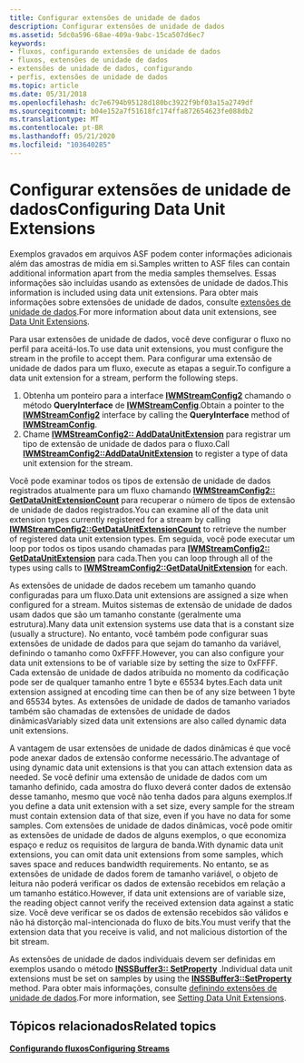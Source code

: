 ```yaml
---
title: Configurar extensões de unidade de dados
description: Configurar extensões de unidade de dados
ms.assetid: 5dc0a596-68ae-409a-9abc-15ca507d6ec7
keywords:
- fluxos, configurando extensões de unidade de dados
- fluxos, extensões de unidade de dados
- extensões de unidade de dados, configurando
- perfis, extensões de unidade de dados
ms.topic: article
ms.date: 05/31/2018
ms.openlocfilehash: dc7e6794b95128d180bc3922f9bf03a15a2749df
ms.sourcegitcommit: b04e152a7f51618fc174ffa872654623fe088db2
ms.translationtype: MT
ms.contentlocale: pt-BR
ms.lasthandoff: 05/21/2020
ms.locfileid: "103640285"
---
```

# <a name="configuring-data-unit-extensions"></a><span data-ttu-id="65ecb-107">Configurar extensões de unidade de dados</span><span class="sxs-lookup"><span data-stu-id="65ecb-107">Configuring Data Unit Extensions</span></span>

<span data-ttu-id="65ecb-108">Exemplos gravados em arquivos ASF podem conter informações adicionais além das amostras de mídia em si.</span><span class="sxs-lookup"><span data-stu-id="65ecb-108">Samples written to ASF files can contain additional information apart from the media samples themselves.</span></span> <span data-ttu-id="65ecb-109">Essas informações são incluídas usando as extensões de unidade de dados.</span><span class="sxs-lookup"><span data-stu-id="65ecb-109">This information is included using data unit extensions.</span></span> <span data-ttu-id="65ecb-110">Para obter mais informações sobre extensões de unidade de dados, consulte [extensões de unidade de dados](data-unit-extensions.md).</span><span class="sxs-lookup"><span data-stu-id="65ecb-110">For more information about data unit extensions, see [Data Unit Extensions](data-unit-extensions.md).</span></span>

<span data-ttu-id="65ecb-111">Para usar extensões de unidade de dados, você deve configurar o fluxo no perfil para aceitá-los.</span><span class="sxs-lookup"><span data-stu-id="65ecb-111">To use data unit extensions, you must configure the stream in the profile to accept them.</span></span> <span data-ttu-id="65ecb-112">Para configurar uma extensão de unidade de dados para um fluxo, execute as etapas a seguir.</span><span class="sxs-lookup"><span data-stu-id="65ecb-112">To configure a data unit extension for a stream, perform the following steps.</span></span>

1.  <span data-ttu-id="65ecb-113">Obtenha um ponteiro para a interface [**IWMStreamConfig2**](/previous-versions/windows/desktop/api/wmsdkidl/nn-wmsdkidl-iwmstreamconfig2) chamando o método **QueryInterface** de [**IWMStreamConfig**](/previous-versions/windows/desktop/api/wmsdkidl/nn-wmsdkidl-iwmstreamconfig).</span><span class="sxs-lookup"><span data-stu-id="65ecb-113">Obtain a pointer to the [**IWMStreamConfig2**](/previous-versions/windows/desktop/api/wmsdkidl/nn-wmsdkidl-iwmstreamconfig2) interface by calling the **QueryInterface** method of [**IWMStreamConfig**](/previous-versions/windows/desktop/api/wmsdkidl/nn-wmsdkidl-iwmstreamconfig).</span></span>
2.  <span data-ttu-id="65ecb-114">Chame [**IWMStreamConfig2:: AddDataUnitExtension**](/previous-versions/windows/desktop/api/Wmsdkidl/nf-wmsdkidl-iwmstreamconfig2-adddataunitextension) para registrar um tipo de extensão de unidade de dados para o fluxo.</span><span class="sxs-lookup"><span data-stu-id="65ecb-114">Call [**IWMStreamConfig2::AddDataUnitExtension**](/previous-versions/windows/desktop/api/Wmsdkidl/nf-wmsdkidl-iwmstreamconfig2-adddataunitextension) to register a type of data unit extension for the stream.</span></span>

<span data-ttu-id="65ecb-115">Você pode examinar todos os tipos de extensão de unidade de dados registrados atualmente para um fluxo chamando [**IWMStreamConfig2:: GetDataUnitExtensionCount**](/previous-versions/windows/desktop/api/wmsdkidl/nf-wmsdkidl-iwmstreamconfig2-getdataunitextensioncount) para recuperar o número de tipos de extensão de unidade de dados registrados.</span><span class="sxs-lookup"><span data-stu-id="65ecb-115">You can examine all of the data unit extension types currently registered for a stream by calling [**IWMStreamConfig2::GetDataUnitExtensionCount**](/previous-versions/windows/desktop/api/wmsdkidl/nf-wmsdkidl-iwmstreamconfig2-getdataunitextensioncount) to retrieve the number of registered data unit extension types.</span></span> <span data-ttu-id="65ecb-116">Em seguida, você pode executar um loop por todos os tipos usando chamadas para [**IWMStreamConfig2:: GetDataUnitExtension**](/previous-versions/windows/desktop/api/Wmsdkidl/nf-wmsdkidl-iwmstreamconfig2-getdataunitextension) para cada.</span><span class="sxs-lookup"><span data-stu-id="65ecb-116">Then you can loop through all of the types using calls to [**IWMStreamConfig2::GetDataUnitExtension**](/previous-versions/windows/desktop/api/Wmsdkidl/nf-wmsdkidl-iwmstreamconfig2-getdataunitextension) for each.</span></span>

<span data-ttu-id="65ecb-117">As extensões de unidade de dados recebem um tamanho quando configuradas para um fluxo.</span><span class="sxs-lookup"><span data-stu-id="65ecb-117">Data unit extensions are assigned a size when configured for a stream.</span></span> <span data-ttu-id="65ecb-118">Muitos sistemas de extensão de unidade de dados usam dados que são um tamanho constante (geralmente uma estrutura).</span><span class="sxs-lookup"><span data-stu-id="65ecb-118">Many data unit extension systems use data that is a constant size (usually a structure).</span></span> <span data-ttu-id="65ecb-119">No entanto, você também pode configurar suas extensões de unidade de dados para que sejam do tamanho da variável, definindo o tamanho como 0xFFFF.</span><span class="sxs-lookup"><span data-stu-id="65ecb-119">However, you can also configure your data unit extensions to be of variable size by setting the size to 0xFFFF.</span></span> <span data-ttu-id="65ecb-120">Cada extensão de unidade de dados atribuída no momento da codificação pode ser de qualquer tamanho entre 1 byte e 65534 bytes.</span><span class="sxs-lookup"><span data-stu-id="65ecb-120">Each data unit extension assigned at encoding time can then be of any size between 1 byte and 65534 bytes.</span></span> <span data-ttu-id="65ecb-121">As extensões de unidade de dados de tamanho variados também são chamadas de extensões de unidade de dados dinâmicas</span><span class="sxs-lookup"><span data-stu-id="65ecb-121">Variably sized data unit extensions are also called dynamic data unit extensions.</span></span>

<span data-ttu-id="65ecb-122">A vantagem de usar extensões de unidade de dados dinâmicas é que você pode anexar dados de extensão conforme necessário.</span><span class="sxs-lookup"><span data-stu-id="65ecb-122">The advantage of using dynamic data unit extensions is that you can attach extension data as needed.</span></span> <span data-ttu-id="65ecb-123">Se você definir uma extensão de unidade de dados com um tamanho definido, cada amostra do fluxo deverá conter dados de extensão desse tamanho, mesmo que você não tenha dados para alguns exemplos.</span><span class="sxs-lookup"><span data-stu-id="65ecb-123">If you define a data unit extension with a set size, every sample for the stream must contain extension data of that size, even if you have no data for some samples.</span></span> <span data-ttu-id="65ecb-124">Com extensões de unidade de dados dinâmicas, você pode omitir as extensões de unidade de dados de alguns exemplos, o que economiza espaço e reduz os requisitos de largura de banda.</span><span class="sxs-lookup"><span data-stu-id="65ecb-124">With dynamic data unit extensions, you can omit data unit extensions from some samples, which saves space and reduces bandwidth requirements.</span></span> <span data-ttu-id="65ecb-125">No entanto, se as extensões de unidade de dados forem de tamanho variável, o objeto de leitura não poderá verificar os dados de extensão recebidos em relação a um tamanho estático.</span><span class="sxs-lookup"><span data-stu-id="65ecb-125">However, if data unit extensions are of variable size, the reading object cannot verify the received extension data against a static size.</span></span> <span data-ttu-id="65ecb-126">Você deve verificar se os dados de extensão recebidos são válidos e não há distorção mal-intencionada do fluxo de bits.</span><span class="sxs-lookup"><span data-stu-id="65ecb-126">You must verify that the extension data that you receive is valid, and not malicious distortion of the bit stream.</span></span>

<span data-ttu-id="65ecb-127">As extensões de unidade de dados individuais devem ser definidas em exemplos usando o método [**INSSBuffer3:: SetProperty**](/previous-versions/windows/desktop/api/Wmsbuffer/nf-wmsbuffer-inssbuffer3-setproperty) .</span><span class="sxs-lookup"><span data-stu-id="65ecb-127">Individual data unit extensions must be set on samples by using the [**INSSBuffer3::SetProperty**](/previous-versions/windows/desktop/api/Wmsbuffer/nf-wmsbuffer-inssbuffer3-setproperty) method.</span></span> <span data-ttu-id="65ecb-128">Para obter mais informações, consulte [definindo extensões de unidade de dados](setting-data-unit-extensions.md).</span><span class="sxs-lookup"><span data-stu-id="65ecb-128">For more information, see [Setting Data Unit Extensions](setting-data-unit-extensions.md).</span></span>

## <a name="related-topics"></a><span data-ttu-id="65ecb-129">Tópicos relacionados</span><span class="sxs-lookup"><span data-stu-id="65ecb-129">Related topics</span></span>

<dl> <dt>

[<span data-ttu-id="65ecb-130">**Configurando fluxos**</span><span class="sxs-lookup"><span data-stu-id="65ecb-130">**Configuring Streams**</span></span>](configuring-streams.md)
</dt> </dl>

 

 




